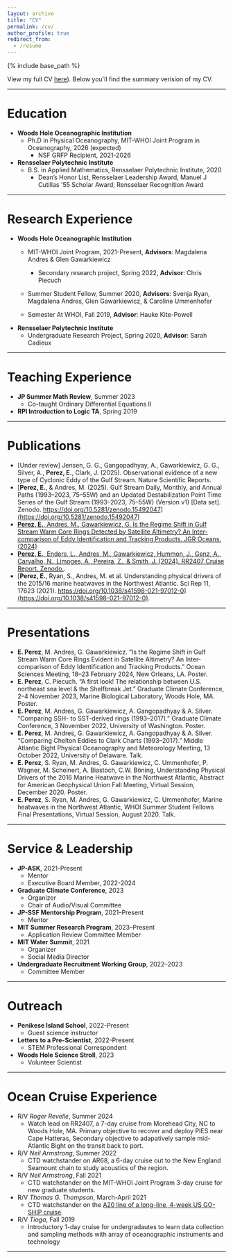 ```yaml
---
layout: archive
title: "CV"
permalink: /cv/
author_profile: true
redirect_from:
  - /resume
---
```


{% include base_path %}

View my full CV [here](https://docs.google.com/document/d/1Vz_yRlezqrosN69aPp4ZNCFjtvYU9t9jY283EHkopUg/edit?usp=sharing)). Below you'll find the summary verision of my CV.

<hr>

Education
======
* **Woods Hole Oceanographic Institution**
  * Ph.D in Physical Oceanography, MIT-WHOI Joint Program in Oceanography, 2026 (expected)
    * NSF GRFP Recipient, 2021-2026
* **Rensselaer Polytechnic Institute**
  * B.S. in Applied Mathematics, Rensselaer Polytechnic Institute, 2020
    * Dean’s Honor List, Rensselaer Leadership Award, Manuel J Cutillas '55 Scholar Award, Rensselaer Recognition Award
   
<hr>

Research Experience
======
* **Woods Hole Oceanographic Institution**
  * MIT-WHOI Joint Program, 2021-Present, **Advisors**: Magdalena Andres & Glen Gawarkiewicz
    * Secondary research project, Spring 2022, **Advisor**: Chris Piecuch 
  * Summer Student Fellow, Summer 2020, **Advisors**: Svenja Ryan, Magdalena Andres, Glen Gawarkiewicz, & Caroline Ummenhofer

  * Semester At WHOI, Fall 2019, **Advisor**: Hauke Kite-Powell
* **Rensselaer Polytechnic Institute**
  * Undergraduate Research Project, Spring 2020, **Advisor**: Sarah Cadieux

<hr>

Teaching Experience
======
* **JP Summer Math Review**, Summer 2023
  * Co-taught Ordinary Differential Equations II
* **RPI Introduction to Logic TA**, Spring 2019

<hr>

Publications
======
* [Under review] Jensen, G. G., Gangopadhyay, A., Gawarkiewicz, G. G., Silver, A., **Perez, E.**, Clark, J. (2025). Observational evidence of a new type of Cyclonic Eddy of the Gulf Stream. Nature Scientific Reports.
* [**Perez, E.**, & Andres, M. (2025). Gulf Stream Daily, Monthly, and Annual Paths (1993–2023, 75–55W) and an Updated Destabilization Point Time Series of the Gulf Stream (1993–2023, 75–55W) (Version v1) [Data set]. Zenodo. https://doi.org/10.5281/zenodo.15492047](https://doi.org/10.5281/zenodo.15492047)
* [**Perez, E.**, Andres, M., Gawarkiewicz, G. Is the Regime Shift in Gulf Stream Warm Core Rings Detected by Satellite Altimetry? An Inter-comparison of Eddy Identification and Tracking Products. JGR Oceans. (2024)](https://agupubs.onlinelibrary.wiley.com/doi/full/10.1029/2023JC020761)
* [**Perez, E.**, Enders, L., Andres, M., Gawarkiewicz, Hummon, J., Genz, A., Carvalho, N., Limoges, A.,
Pereira, Z., & Smith, J. (2024). RR2407 Cruise Report. Zenodo.](https://doi.org/10.5281/zenodo.13198336).
* [**Perez, E.**, Ryan, S., Andres, M. et al. Understanding physical drivers of the 2015/16 marine heatwaves in the Northwest Atlantic. Sci Rep 11, 17623 (2021). https://doi.org/10.1038/s41598-021-97012-0](https://doi.org/10.1038/s41598-021-97012-0).

<hr>

Presentations
======
* **E. Perez**, M. Andres, G. Gawarkiewicz. “Is the Regime Shift in Gulf Stream Warm Core Rings Evident in Satellite Altimetry? An Inter-comparison of Eddy Identification and Tracking Products.” Ocean Sciences Meeting, 18–23 February 2024, New Orleans, LA. Poster.
* **E. Perez**, C. Piecuch. “A first look! The relationship between U.S. northeast sea level & the Shelfbreak Jet.” Graduate Climate Conference, 2–4 November 2023, Marine Biological Laboratory, Woods Hole, MA. Poster.
* **E. Perez**, M. Andres, G. Gawarkiewicz, A. Gangopadhyay & A. Silver. “Comparing SSH- to SST-derived rings (1993–2017).” Graduate Climate Conference, 3 November 2022, University of Washington. Poster.
* **E. Perez**, M. Andres, G. Gawarkiewicz, A. Gangopadhyay & A. Silver. “Comparing Chelton Eddies to Clark Charts (1993–2017).” Middle Atlantic Bight Physical Oceanography and Meteorology Meeting, 13 October 2022, University of Delaware. Talk.
* **E. Perez**, S. Ryan, M. Andres, G. Gawarkiewicz, C. Ummenhofer, P. Wagner, M. Scheinert, A. Biastoch, C.W. Böning, Understanding Physical Drivers of the 2016 Marine Heatwave in the Northwest Atlantic, Abstract for American Geophysical Union Fall Meeting, Virtual Session, December 2020. Poster.
* **E. Perez**, S. Ryan, M. Andres, G. Gawarkiewicz, C. Ummenhofer, Marine heatwaves in the Northwest Atlantic, WHOI Summer Student Fellows Final Presentations, Virtual Session, August 2020. Talk. 

<hr>

Service & Leadership
======
* **JP-ASK**, 2021-Present
  * Mentor
  * Executive Board Member, 2022-2024
* **Graduate Climate Conference**, 2023
  * Organizer
  * Chair of Audio/Visual Committee
* **JP-SSF Mentorship Program**, 2021–Present
  * Mentor
* **MIT Summer Research Program**, 2023–Present
  * Application Review Committee Member
* **MIT Water Summit**, 2021
  * Organizer
  * Social Media Director 
* **Undergraduate Recruitment Working Group**, 2022–2023
  * Committee Member

<hr>

Outreach
======
* **Penikese Island School**, 2022-Present
  * Guest science instructor
* **Letters to a Pre-Scientist**, 2022-Present
  * STEM Professional Correspondent
* **Woods Hole Science Stroll**, 2023
  * Volunteer Scientist

<hr>

Ocean Cruise Experience
======
* R/V *Roger Revelle*, Summer 2024
  * Watch lead on RR2407, a 7-day cruise from Morehead City, NC to Woods Hole, MA. Primary objective to recover and deploy PIES near Cape Hatteras, Secondary objective to adapatively sample mid-Atlantic Bight on the transit back to port.
* R/V *Neil Armstrong*, Summer 2022
  *  CTD watchstander on AR68, a 6-day cruise out to the New England Seamount chain to study acoustics of the region.
* R/V *Neil Armstrong*, Fall  2021
  * CTD watchstander on the MIT-WHOI Joint Program 3-day cruise for new graduate students.
* R/V *Thomas G. Thompson*, March-April 2021
  * CTD watchstander on the [A20 line of a long-line, 4-week US GO-SHIP cruise](https://usgoship-a20-a22-2021.blogspot.com/). 
* R/V *Tioga*, Fall 2019
  * Introductory 1-day cruise for undergradautes to learn data collection and sampling methods with array of oceanographic instruments and technology

<hr>
